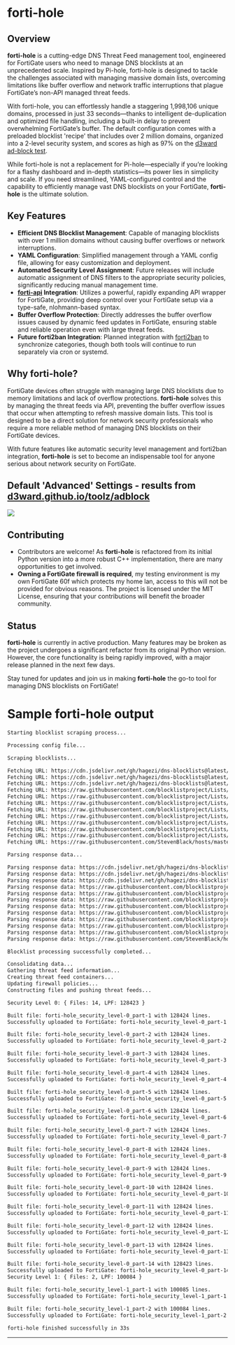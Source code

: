# forti-hole

## Overview

**forti-hole** is a cutting-edge DNS Threat Feed management tool, engineered for FortiGate users who need to manage DNS blocklists at an unprecedented scale. Inspired by Pi-hole, forti-hole is designed to tackle the challenges associated with managing massive domain lists, overcoming limitations like buffer overflow and network traffic interruptions that plague FortiGate’s non-API managed threat feeds.

With forti-hole, you can effortlessly handle a staggering 1,998,106 unique domains, processed in just 33 seconds—thanks to intelligent de-duplication and optimized file handling, including a built-in delay to prevent overwhelming FortiGate’s buffer. The default configuration comes with a preloaded blocklist 'recipe' that includes over 2 million domains, organized into a 2-level security system, and scores as high as 97% on the [d3ward ad-block test](https://d3ward.github.io/toolz/adblock).

While forti-hole is not a replacement for Pi-hole—especially if you’re looking for a flashy dashboard and in-depth statistics—its power lies in simplicity and scale. If you need streamlined, YAML-configured control and the capability to efficiently manage vast DNS blocklists on your FortiGate, **forti-hole** is the ultimate solution.


## Key Features

- **Efficient DNS Blocklist Management**: Capable of managing blocklists with over 1 million domains without causing buffer overflows or network interruptions.
- **YAML Configuration**: Simplified management through a YAML config file, allowing for easy customization and deployment.
- **Automated Security Level Assignment**: Future releases will include automatic assignment of DNS filters to the appropriate security policies, significantly reducing manual management time.
- **[forti-api](https://github.com/coopsdev/forti-api) Integration**: Utilizes a powerful, rapidly expanding API wrapper for FortiGate, providing deep control over your FortiGate setup via a type-safe, nlohmann-based syntax.
- **Buffer Overflow Protection**: Directly addresses the buffer overflow issues caused by dynamic feed updates in FortiGate, ensuring stable and reliable operation even with large threat feeds.
- **Future forti2ban Integration**: Planned integration with [forti2ban](https://github.com/coopsdev/forti2ban) to synchronize categories, though both tools will continue to run separately via cron or systemd.

## Why forti-hole?

FortiGate devices often struggle with managing large DNS blocklists due to memory limitations and lack of overflow protections. **forti-hole** solves this by managing the threat feeds via API, preventing the buffer overflow issues that occur when attempting to refresh massive domain lists. This tool is designed to be a direct solution for network security professionals who require a more reliable method of managing DNS blocklists on their FortiGate devices.

With future features like automatic security level management and forti2ban integration, **forti-hole** is set to become an indispensable tool for anyone serious about network security on FortiGate.

## Default 'Advanced' Settings - results from [d3ward.github.io/toolz/adblock](https://d3ward.github.io/toolz/adblock)
<img src="https://cooperhlarson.com/media/Screenshot%202024-08-31%20at%205.07.39%C3%A2%C2%AFPM.png" />

## Contributing

* Contributors are welcome! As **forti-hole** is refactored from its initial Python version into a more robust C++ implementation, there are many opportunities to get involved.
* **Owning a FortiGate firewall is required**, my testing environment is my own FortiGate 60f which protects my home lan, access to this will not be provided for obvious reasons. The project is licensed under the MIT License, ensuring that your contributions will benefit the broader community.

## Status

**forti-hole** is currently in active production. Many features may be broken as the project undergoes a significant refactor from its original Python version. However, the core functionality is being rapidly improved, with a major release planned in the next few days.

Stay tuned for updates and join us in making **forti-hole** the go-to tool for managing DNS blocklists on FortiGate!

# Sample forti-hole output

```markdown
Starting blocklist scraping process...

Processing config file...

Scraping blocklists...

Fetching URL: https://cdn.jsdelivr.net/gh/hagezi/dns-blocklists@latest/adblock/pro.plus.txt
Fetching URL: https://cdn.jsdelivr.net/gh/hagezi/dns-blocklists@latest/adblock/tif.txt
Fetching URL: https://cdn.jsdelivr.net/gh/hagezi/dns-blocklists@latest/adblock/ultimate.txt
Fetching URL: https://raw.githubusercontent.com/blocklistproject/Lists/master/adguard/ads-ags.txt
Fetching URL: https://raw.githubusercontent.com/blocklistproject/Lists/master/adguard/tracking-ags.txt
Fetching URL: https://raw.githubusercontent.com/blocklistproject/Lists/master/adguard/malware-ags.txt
Fetching URL: https://raw.githubusercontent.com/blocklistproject/Lists/master/adguard/phishing-ags.txt
Fetching URL: https://raw.githubusercontent.com/blocklistproject/Lists/master/adguard/ransomware-ags.txt
Fetching URL: https://raw.githubusercontent.com/blocklistproject/Lists/master/adguard/scam-ags.txt
Fetching URL: https://raw.githubusercontent.com/blocklistproject/Lists/master/adguard/abuse-ags.txt
Fetching URL: https://raw.githubusercontent.com/blocklistproject/Lists/master/adguard/fraud-ags.txt
Fetching URL: https://raw.githubusercontent.com/StevenBlack/hosts/master/hosts/default.txt

Parsing response data...

Parsing response data: https://cdn.jsdelivr.net/gh/hagezi/dns-blocklists@latest/adblock/pro.plus.txt
Parsing response data: https://cdn.jsdelivr.net/gh/hagezi/dns-blocklists@latest/adblock/tif.txt
Parsing response data: https://cdn.jsdelivr.net/gh/hagezi/dns-blocklists@latest/adblock/ultimate.txt
Parsing response data: https://raw.githubusercontent.com/blocklistproject/Lists/master/adguard/ads-ags.txt
Parsing response data: https://raw.githubusercontent.com/blocklistproject/Lists/master/adguard/tracking-ags.txt
Parsing response data: https://raw.githubusercontent.com/blocklistproject/Lists/master/adguard/malware-ags.txt
Parsing response data: https://raw.githubusercontent.com/blocklistproject/Lists/master/adguard/phishing-ags.txt
Parsing response data: https://raw.githubusercontent.com/blocklistproject/Lists/master/adguard/ransomware-ags.txt
Parsing response data: https://raw.githubusercontent.com/blocklistproject/Lists/master/adguard/scam-ags.txt
Parsing response data: https://raw.githubusercontent.com/blocklistproject/Lists/master/adguard/abuse-ags.txt
Parsing response data: https://raw.githubusercontent.com/blocklistproject/Lists/master/adguard/fraud-ags.txt
Parsing response data: https://raw.githubusercontent.com/StevenBlack/hosts/master/hosts/default.txt

Blocklist processing successfully completed...

Consolidating data...
Gathering threat feed information...
Creating threat feed containers...
Updating firewall policies...
Constructing files and pushing threat feeds...

Security Level 0: { Files: 14, LPF: 128423 }

Built file: forti-hole_security_level-0_part-1 with 128424 lines.
Successfully uploaded to FortiGate: forti-hole_security_level-0_part-1

Built file: forti-hole_security_level-0_part-2 with 128424 lines.
Successfully uploaded to FortiGate: forti-hole_security_level-0_part-2

Built file: forti-hole_security_level-0_part-3 with 128424 lines.
Successfully uploaded to FortiGate: forti-hole_security_level-0_part-3

Built file: forti-hole_security_level-0_part-4 with 128424 lines.
Successfully uploaded to FortiGate: forti-hole_security_level-0_part-4

Built file: forti-hole_security_level-0_part-5 with 128424 lines.
Successfully uploaded to FortiGate: forti-hole_security_level-0_part-5

Built file: forti-hole_security_level-0_part-6 with 128424 lines.
Successfully uploaded to FortiGate: forti-hole_security_level-0_part-6

Built file: forti-hole_security_level-0_part-7 with 128424 lines.
Successfully uploaded to FortiGate: forti-hole_security_level-0_part-7

Built file: forti-hole_security_level-0_part-8 with 128424 lines.
Successfully uploaded to FortiGate: forti-hole_security_level-0_part-8

Built file: forti-hole_security_level-0_part-9 with 128424 lines.
Successfully uploaded to FortiGate: forti-hole_security_level-0_part-9

Built file: forti-hole_security_level-0_part-10 with 128424 lines.
Successfully uploaded to FortiGate: forti-hole_security_level-0_part-10

Built file: forti-hole_security_level-0_part-11 with 128424 lines.
Successfully uploaded to FortiGate: forti-hole_security_level-0_part-11

Built file: forti-hole_security_level-0_part-12 with 128424 lines.
Successfully uploaded to FortiGate: forti-hole_security_level-0_part-12

Built file: forti-hole_security_level-0_part-13 with 128424 lines.
Successfully uploaded to FortiGate: forti-hole_security_level-0_part-13

Built file: forti-hole_security_level-0_part-14 with 128423 lines.
Successfully uploaded to FortiGate: forti-hole_security_level-0_part-14
Security Level 1: { Files: 2, LPF: 100084 }

Built file: forti-hole_security_level-1_part-1 with 100085 lines.
Successfully uploaded to FortiGate: forti-hole_security_level-1_part-1

Built file: forti-hole_security_level-1_part-2 with 100084 lines.
Successfully uploaded to FortiGate: forti-hole_security_level-1_part-2

forti-hole finished successfully in 33s
```

---
